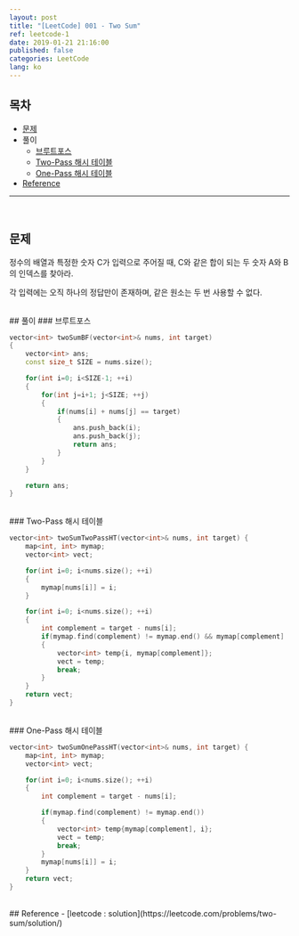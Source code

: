 ```yaml
---
layout: post
title: "[LeetCode] 001 - Two Sum"
ref: leetcode-1
date: 2019-01-21 21:16:00
published: false
categories: LeetCode
lang: ko
---
```


## 목차
- [문제](#problem)
- 풀이
  * [브루트포스](#bf)
  * [Two-Pass 해시 테이블](#ht2)
  * [One-Pass 해시 테이블](#ht1)
- [Reference](#ref)

<hr />
<br />

## 문제 <a id="problem"></a>
정수의 배열과 특정한 숫자 C가 입력으로 주어질 때, C와 같은 합이 되는 두 숫자 A와 B의 인덱스를 찾아라.

각 입력에는 오직 하나의 정답만이 존재하며, 같은 원소는 두 번 사용할 수 없다.

<br />
## 풀이
### 브루트포스 <a id="bf"></a>

``` c++
vector<int> twoSumBF(vector<int>& nums, int target)
{
	vector<int> ans;
	const size_t SIZE = nums.size();

	for(int i=0; i<SIZE-1; ++i)
	{
		for(int j=i+1; j<SIZE; ++j)
		{
			if(nums[i] + nums[j] == target)
			{
				ans.push_back(i);
				ans.push_back(j);
				return ans;
			}
		}
	}

	return ans;
}
```

<br />
### Two-Pass 해시 테이블 <a id="ht2"></a>

```c++
vector<int> twoSumTwoPassHT(vector<int>& nums, int target) {
	map<int, int> mymap;
	vector<int> vect;

	for(int i=0; i<nums.size(); ++i)
	{
		mymap[nums[i]] = i;
	}

	for(int i=0; i<nums.size(); ++i)
	{
		int complement = target - nums[i];
		if(mymap.find(complement) != mymap.end() && mymap[complement] != i)
		{
			vector<int> temp{i, mymap[complement]};
			vect = temp;
			break;
		}
	}
	return vect;
}
```

<br />
### One-Pass 해시 테이블 <a id="ht1"></a>

```c++
vector<int> twoSumOnePassHT(vector<int>& nums, int target) {
	map<int, int> mymap;
	vector<int> vect;

	for(int i=0; i<nums.size(); ++i)
	{
		int complement = target - nums[i];

		if(mymap.find(complement) != mymap.end())
		{
			vector<int> temp{mymap[complement], i};
			vect = temp;
			break;
		}
		mymap[nums[i]] = i;
	}
	return vect;
}
```

<br />
## Reference <a id="ref"></a>
- [leetcode : solution](https://leetcode.com/problems/two-sum/solution/)
